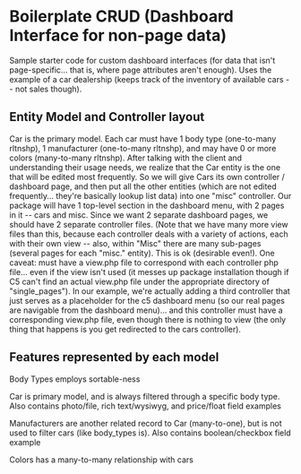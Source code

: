 # Boilerplate CRUD (Dashboard Interface for non-page data)
Sample starter code for custom dashboard interfaces (for data that isn't page-specific... that is, where page attributes aren't enough).
Uses the example of a car dealership (keeps track of the inventory of available cars -- not sales though).

## Entity Model and Controller layout
Car is the primary model. Each car must have 1 body type (one-to-many rltnshp), 1 manufacturer (one-to-many rltnshp), and may have 0 or more colors (many-to-many rltnshp).
After talking with the client and understanding their usage needs, we realize that the Car entity is the one that will be edited most frequently. So we will give Cars its own controller / dashboard page, and then put all the other entities (which are not edited frequently... they're basically lookup list data) into one "misc" controller. Our package will have 1 top-level section in the dashboard menu, with 2 pages in it -- cars and misc. Since we want 2 separate dashboard pages, we should have 2 separate controller files. (Note that we have many more view files than this, because each controller deals with a variety of actions, each with their own view -- also, within "Misc" there are many sub-pages (several pages for each "misc." entity). This is ok (desirable even!).
One caveat: must have a view.php file to correspond with each controller php file... even if the view isn't used (it messes up package installation though if C5 can't find an actual view.php file under the appropriate directory of "single_pages"). In our example, we're actually adding a third controller that just serves as a placeholder for the c5 dashboard menu (so our real pages are navigable from the dashboard menu)... and this controller must have a corresponding view.php file, even though there is nothing to view (the only thing that happens is you get redirected to the cars controller).

## Features represented by each model
Body Types employs sortable-ness

Car is primary model, and is always filtered through a specific body type.
	Also contains photo/file, rich text/wysiwyg, and price/float field examples

Manufacturers are another related record to Car (many-to-one), but is not used to filter cars (like body_types is).
	Also contains boolean/checkbox field example

Colors has a many-to-many relationship with cars

